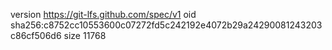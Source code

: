 version https://git-lfs.github.com/spec/v1
oid sha256:c8752cc10553600c07272fd5c242192e4072b29a24290081243203c86cf506d6
size 11768
